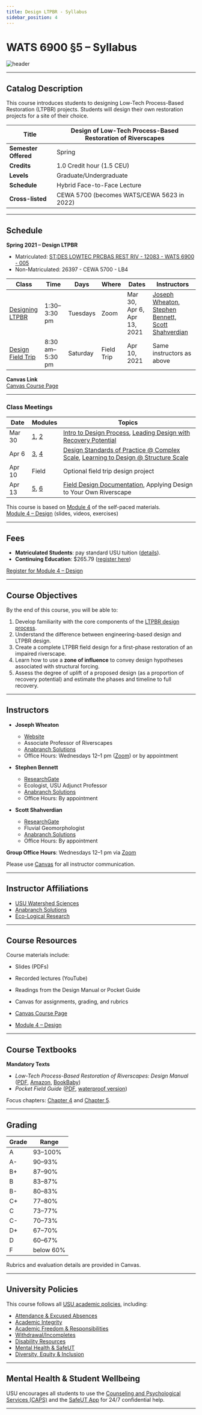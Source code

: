 ```yaml
---
title: Design LTPBR - Syllabus
sidebar_position: 4
---
```


# WATS 6900 §5 – Syllabus

![header](/img/courses/WATS-5623_header_C.png)

---

## Catalog Description

This course introduces students to designing Low-Tech Process-Based Restoration (LTPBR) projects. Students will design their own restoration projects for a site of their choice.

| **Title** | Design of Low-Tech Process-Based Restoration of Riverscapes |
| --------- | ------------------------------------------------------------ |
| **Semester Offered** | Spring |
| **Credits** | 1.0 Credit hour (1.5 CEU) |
| **Levels** | Graduate/Undergraduate |
| **Schedule** | Hybrid Face-to-Face Lecture |
| **Cross-listed** | CEWA 5700 (becomes WATS/CEWA 5623 in 2022) |


---

## Schedule

**Spring 2021 – Design LTPBR**

- Matriculated: [ST:DES LOWTEC PRCBAS REST RIV - 12083 - WATS 6900 - 005](https://ssb.banner.usu.edu/zprod/bwckschd.p_disp_detail_sched?term_in=202120&crn_in=12083)
- Non-Matriculated: 26397 - CEWA 5700 - LB4

| Class | Time | Days | Where | Dates | Instructors |
| ----- | ---- | ---- | ----- | ----- | ----------- |
| [Designing LTPBR](/workshops/2021/USU/WATS-5623/) | 1:30–3:30 pm | Tuesdays | Zoom | Mar 30, Apr 6, Apr 13, 2021 | [Joseph Wheaton, Stephen Bennett, Scott Shahverdian](/workshops/2020/SGI/#instruction-team) |
| [Design Field Trip](/workshops/2021/USU/WATS-5623/) | 8:30 am–5:30 pm | Saturday | Field Trip | Apr 10, 2021 | Same instructors as above |

**Canvas Link**  
[Canvas Course Page](https://usu.instructure.com/courses/618129)

---

### Class Meetings

| Date | Modules | Topics |
| ---- | ------- | ------ |
| Mar 30 | [1](https://usu.instructure.com/courses/618194/modules/732304), [2](https://usu.instructure.com/courses/618194/modules/732305) | [Intro to Design Process](http://lowtechpbr.restoration.usu.edu/workshops/2020/SGI/Modules/module4#b-designing-low-tech-restoration-projects), [Leading Design with Recovery Potential](http://lowtechpbr.restoration.usu.edu/workshops/2020/SGI/Modules/module4#c-leading-design-with-recovery-potential) |
| Apr 6 | [3](https://usu.instructure.com/courses/618194/modules/732306), [4](https://usu.instructure.com/courses/618194/modules/732307) | [Design Standards of Practice @ Complex Scale](http://lowtechpbr.restoration.usu.edu/workshops/2020/SGI/Modules/module4#d-design-standards-of-practice--designing-at-complex-scale), [Learning to Design @ Structure Scale](http://lowtechpbr.restoration.usu.edu/workshops/2020/SGI/Modules/module4#e-learning-how-to-design-at-structure-scale) |
| Apr 10 | Field | Optional field trip design project |
| Apr 13 | [5](https://usu.instructure.com/courses/618194/modules/732308), [6](https://usu.instructure.com/courses/618194/modules/732309) | [Field Design Documentation](http://lowtechpbr.restoration.usu.edu/workshops/2020/SGI/Modules/module4#f-putting-it-all-together-in-the-field), Applying Design to Your Own Riverscape |

This course is based on [Module 4](/workshops/2020/SGI/Modules/module4) of the self-paced materials.  
[Module 4 – Design](/workshops/2020/SGI/Modules/module4) (slides, videos, exercises)

---

## Fees

- **Matriculated Students**: pay standard USU tuition ([details](https://www.usu.edu/registrar/registration/payment/)).  
- **Continuing Education**: $265.79 ([register here](https://www.usu.edu/ais/ceu/register/?term=202120&crns=26236,26394,26395,26397,26398))

[Register for Module 4 – Design](https://www.usu.edu/ais/ceu/register/?term=202120&crns=26236,26394,26395,26397,26398)

---

## Course Objectives

By the end of this course, you will be able to:

1. Develop familiarity with the core components of the [LTPBR design process](http://lowtechpbr.restoration.usu.edu/workshops/2020/SGI/Modules/module4#d-design-standards-of-practice--designing-at-complex-scale).
2. Understand the difference between engineering-based design and LTPBR design.  
3. Create a complete LTPBR field design for a first-phase restoration of an impaired riverscape.  
4. Learn how to use a **zone of influence** to convey design hypotheses associated with structural forcing.  
5. Assess the degree of uplift of a proposed design (as a proportion of recovery potential) and estimate the phases and timeline to full recovery.

---

## Instructors

- **Joseph Wheaton**  
  - [Website](http://joewheaton.org)  
  - Associate Professor of Riverscapes  
  - [Anabranch Solutions](https://www.anabranchsolutions.com/joe-wheaton.html)  
  - Office Hours: Wednesdays 12–1 pm ([Zoom](https://usu-edu.zoom.us/my/h20joe?pwd=eFNjSllqT3VDNTRoLzZ3Sk9IM1F6UT09)) or by appointment

- **Stephen Bennett**  
  - [ResearchGate](https://www.researchgate.net/profile/Stephen_Bennett8)  
  - Ecologist, USU Adjunct Professor  
  - [Anabranch Solutions](https://www.anabranchsolutions.com/stephen-bennett.html)  
  - Office Hours: By appointment

- **Scott Shahverdian**  
  - [ResearchGate](https://www.researchgate.net/profile/Scott_Shahverdian)  
  - Fluvial Geomorphologist  
  - [Anabranch Solutions](https://www.anabranchsolutions.com/scott-shahverdian.html)  
  - Office Hours: By appointment

**Group Office Hours**: Wednesdays 12–1 pm via [Zoom](https://usu-edu.zoom.us/my/h20joe?pwd=eFNjSllqT3VDNTRoLzZ3Sk9IM1F6UT09)  

Please use [Canvas](https://usu.instructure.com/courses/618129) for all instructor communication.

---

## Instructor Affiliations

- [USU Watershed Sciences](https://qcnr.usu.edu/wats/index)  
- [Anabranch Solutions](http://www.anabranchsolutions.com)  
- [Eco-Logical Research](https://www.eco-logical-research.com/)

---

## Course Resources

Course materials include:

- Slides (PDFs)  
- Recorded lectures (YouTube)  
- Readings from the Design Manual or Pocket Guide  
- Canvas for assignments, grading, and rubrics

- [Canvas Course Page](https://usu.instructure.com/courses/618129)  
- [Module 4 – Design](/workshops/2020/SGI/Modules/module4)

---

## Course Textbooks

**Mandatory Texts**  
- *Low-Tech Process-Based Restoration of Riverscapes: Design Manual* ([PDF](/manual), [Amazon](https://www.amazon.com/Low-Tech-Process-Based-Restoration-Riverscapes-Design/dp/1543972993/), [BookBaby](https://store.bookbaby.com/bookshop/book/index.aspx?bookURL=Low-Tech-Process-Based-Restoration-of-Riverscapes))  
- *Pocket Field Guide* ([PDF](/resources/pocket), [waterproof version](http://www.anabranchsolutions.com/store/p7/pocketguide.html))

Focus chapters: [Chapter 4](/manual/chap04) and [Chapter 5](/manual/chap05).

---

## Grading

| Grade | Range |
| ----- | ----- |
| A     | 93–100% |
| A-    | 90–93% |
| B+    | 87–90% |
| B     | 83–87% |
| B-    | 80–83% |
| C+    | 77–80% |
| C     | 73–77% |
| C-    | 70–73% |
| D+    | 67–70% |
| D     | 60–67% |
| F     | below 60% |

Rubrics and evaluation details are provided in Canvas.

---

## University Policies

This course follows all [USU academic policies](http://www.usu.edu/provost/faculty-life/syllabus.cfm), including:

- [Attendance & Excused Absences](https://catalog.usu.edu/content.php?catoid=12&navoid=3160)  
- [Academic Integrity](https://studentconduct.usu.edu/studentcode/article6)  
- [Academic Freedom & Responsibilities](http://www.usu.edu/hr/files/uploads/Policies/403.pdf)  
- [Withdrawal/Incompletes](https://catalog.usu.edu/content.php?catoid=4&navoid=546)  
- [Disability Resources](http://www.usu.edu/drc/)  
- [Mental Health & SafeUT](https://counseling.usu.edu/)  
- [Diversity, Equity & Inclusion](https://www.usu.edu/provost/diversity/)

---

## Mental Health & Student Wellbeing

USU encourages all students to use the [Counseling and Psychological Services (CAPS)](https://counseling.usu.edu/) and the [SafeUT App](https://healthcare.utah.edu/uni/programs/safe-ut-smartphone-app) for 24/7 confidential help.

---

